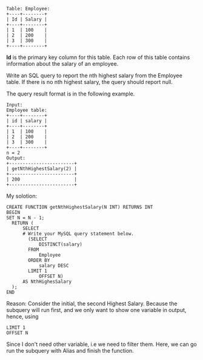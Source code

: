 ```
Table: Employee:
+----+--------+
| Id | Salary |
+----+--------+
| 1  | 100    |
| 2  | 200    |
| 3  | 300    |
+----+--------+
```
  **Id** is the primary key column for this table.
  Each row of this table contains information about the salary of an employee.
 

  Write an SQL query to report the nth highest salary from the Employee table. If there is no nth highest salary, the query should report null.

  The query result format is in the following example.
```
Input: 
Employee table:
+----+--------+
| id | salary |
+----+--------+
| 1  | 100    |
| 2  | 200    |
| 3  | 300    |
+----+--------+
n = 2
Output: 
+------------------------+
| getNthHighestSalary(2) |
+------------------------+
| 200                    |
+------------------------+
```
My solotion:
```
CREATE FUNCTION getNthHighestSalary(N INT) RETURNS INT
BEGIN
SET N = N - 1;
  RETURN (
      SELECT
      # Write your MySQL query statement below.
        (SELECT
            DISTINCT(salary)
        FROM
            Employee  
        ORDER BY
            salary DESC
        LIMIT 1
            OFFSET N)
      AS NthHighesSalary 
  );
END
```
Reason:
Consider the initial, the second Highest Salary.
Because the subquery will run first, and we only want to show one variable in output, hence, using 
```
LIMIT 1
OFFSET N
```
Since I don't need other variable, i.e we need to filter them.
Here, we can go run the subquery with Alias and finish the  function.
